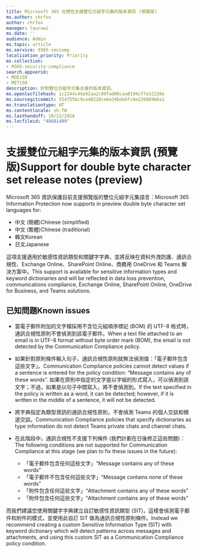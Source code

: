 ```yaml
---
title: Microsoft 365 合規性支援雙位元組字元集的版本資訊 (預覽版)
ms.author: chrfox
author: chrfox
manager: laurawi
ms.date: ''
audience: Admin
ms.topic: article
ms.service: O365-seccomp
localization_priority: Priority
ms.collection:
- M365-security-compliance
search.appverid:
- MOE150
- MET150
description: 針對雙位元組字元集支援的版本資訊。
ms.openlocfilehash: 1c2244c49a92aa2c00fad06caa8194cf7e32220e
ms.sourcegitcommit: 554755bc9ce40228ce6e34bde6fc6e226869b6a1
ms.translationtype: HT
ms.contentlocale: zh-TW
ms.lasthandoff: 10/22/2020
ms.locfileid: "48681499"
---
```

# <a name="support-for-double-byte-character-set-release-notes-preview"></a><span data-ttu-id="bc3c7-103">支援雙位元組字元集的版本資訊 (預覽版)</span><span class="sxs-lookup"><span data-stu-id="bc3c7-103">Support for double byte character set release notes (preview)</span></span>

 <span data-ttu-id="bc3c7-104">Microsoft 365 資訊保護目前支援預覽版的雙位元組字元集語言：</span><span class="sxs-lookup"><span data-stu-id="bc3c7-104">Microsoft 365 Information Protection now supports in preview double byte character set languages for:</span></span>

- <span data-ttu-id="bc3c7-105">中文 (簡體)</span><span class="sxs-lookup"><span data-stu-id="bc3c7-105">Chinese (simplified)</span></span>
- <span data-ttu-id="bc3c7-106">中文 (繁體)</span><span class="sxs-lookup"><span data-stu-id="bc3c7-106">Chinese (traditional)</span></span>
- <span data-ttu-id="bc3c7-107">韓文</span><span class="sxs-lookup"><span data-stu-id="bc3c7-107">Korean</span></span>
- <span data-ttu-id="bc3c7-108">日文</span><span class="sxs-lookup"><span data-stu-id="bc3c7-108">Japanese</span></span>

<span data-ttu-id="bc3c7-109">這項支援適用於敏感性資訊類型和關鍵字字典，並將反映在資料外洩防護、通訊合規性、Exchange Online、SharePoint Online、商務用 OneDrive 和 Teams 解決方案中。</span><span class="sxs-lookup"><span data-stu-id="bc3c7-109">This support is available for sensitive information types and keyword dictionaries and will be reflected in data loss prevention, communications compliance, Exchange Online, SharePoint Online, OneDrive for Business, and Teams solutions.</span></span>

## <a name="known-issues"></a><span data-ttu-id="bc3c7-110">已知問題</span><span class="sxs-lookup"><span data-stu-id="bc3c7-110">Known issues</span></span>

- <span data-ttu-id="bc3c7-111">當電子郵件附加的文字檔採用不含位元組順序標記 (BOM) 的 UTF-8 格式時，通訊合規性原則不會偵測到該電子郵件。</span><span class="sxs-lookup"><span data-stu-id="bc3c7-111">When a text file attached to an email is in UTF-8 format without byte order mark (BOM), the email is not detected by the Communication Compliance policy.</span></span>

- <span data-ttu-id="bc3c7-112">如果針對原則條件輸入句子，通訊合規性原則就無法偵測值：「電子郵件包含這些文字」。</span><span class="sxs-lookup"><span data-stu-id="bc3c7-112">Communication Compliance policies cannot detect values if a sentence is entered for the policy condition: “Message contains any of these words”.</span></span> <span data-ttu-id="bc3c7-113">如果在原則中指定的文字是以字組的形式寫入，可以偵測到該文字；不過，如果是以句子中間寫入，將不會偵測到。</span><span class="sxs-lookup"><span data-stu-id="bc3c7-113">If the text specified in the policy is written as a word, it can be detected; however, if it is written in the middle of a sentence, it will not be detected.</span></span>

- <span data-ttu-id="bc3c7-114">將字典指定為類型資訊的通訊合規性原則，不會偵測 Teams 的個人交談和頻道交談。</span><span class="sxs-lookup"><span data-stu-id="bc3c7-114">Communication Compliance policies that specify dictionaries as type information do not detect Teams private chats and channel chats.</span></span>

- <span data-ttu-id="bc3c7-115">在此階段中，通訊合規性不支援下列條件 (我們計劃在日後修正這些問題)：</span><span class="sxs-lookup"><span data-stu-id="bc3c7-115">The following conditions are not supported for Communication Compliance at this stage (we plan to fix these issues in the future):</span></span> 
  - <span data-ttu-id="bc3c7-116">「電子郵件包含任何這些文字」</span><span class="sxs-lookup"><span data-stu-id="bc3c7-116">“Message contains any of these words”</span></span>
  - <span data-ttu-id="bc3c7-117">「電子郵件不包含任何這些文字」</span><span class="sxs-lookup"><span data-stu-id="bc3c7-117">“Message contains none of these words”</span></span>
  - <span data-ttu-id="bc3c7-118">「附件包含任何這些文字」</span><span class="sxs-lookup"><span data-stu-id="bc3c7-118">“Attachment contains any of these words”</span></span>
  - <span data-ttu-id="bc3c7-119">「附件包含任何這些文字」</span><span class="sxs-lookup"><span data-stu-id="bc3c7-119">“Attachment contains any of these words”</span></span>

<span data-ttu-id="bc3c7-120">而我們建議您使用關鍵字字典建立自訂敏感性資訊類型 (SIT)，這樣會偵測電子郵件和附件的模式，並使用此自訂 SIT 做為通訊合規性原則條件。</span><span class="sxs-lookup"><span data-stu-id="bc3c7-120">Instead we recommend creating a custom Sensitive Information Type (SIT) with keyword dictionary which will detect patterns across messages and attachments, and using this custom SIT as a Communication Compliance policy condition.</span></span>
